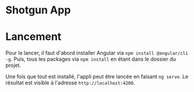 # Shotgun App

# Lancement
Pour le lancer, il faut d'abord installer Angular via `npm install @angular/cli -g`.
Puis, tous les packages via `npm install` en étant dans le dossier du projet.

Une fois que tout est installé, l'appli peut être lancée en faisant `ng serve`. Le résultat est visible à l'adresse `http://localhost:4200`. 
